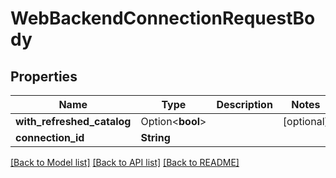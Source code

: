# WebBackendConnectionRequestBody

## Properties

Name | Type | Description | Notes
------------ | ------------- | ------------- | -------------
**with_refreshed_catalog** | Option<**bool**> |  | [optional]
**connection_id** | **String** |  | 

[[Back to Model list]](../README.md#documentation-for-models) [[Back to API list]](../README.md#documentation-for-api-endpoints) [[Back to README]](../README.md)


